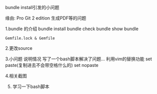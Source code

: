 bundle install引发的小问题

缘由:
	Pro Git 2 edition
	生成PDF等的问题

1.bundle 的介绍
	bundle install
	bundle check
	bundle show
	bundle 
	
	Gemfile.lock & Gemfile
	

2.更改source

3.小问题
	说明情况
	写了一个bash脚本解决了问题...
	利用vim的替换功能
	set paste(复制进去不会带空格什么的)
	set nopaste
	
	
4.相关截图

5. 学习一下bash脚本